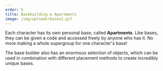 ```yaml
---
order: 5
title: Basebuilding & Apartments
image: /img/uploads/bases2.gif
---
```

Each character has its own personal base, called **Apartments**. Like bases, they can be given a code and accessed freely by anyone who has it. No more making a whole supergroup for one character's base!

The base builder also has an enormous selection of objects, which can be used in combination with different placement methods to create incredibly unique bases.